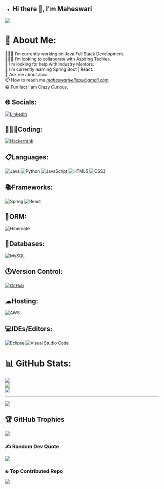 
- ## Hi there 👋, I'm Maheswari 
[![](https://visitcount.itsvg.in/api?id=Maheswari158&icon=10&color=1)](https://visitcount.itsvg.in)

# 💫 About Me:
👨🏻‍💻 I’m currently working on Java Full Stack Development.<br>🧑‍🤝‍🧑 I’m looking to collaborate with Aspiring Techies.<br>🤝 I’m looking for help with Industry Mentors.<br>🌱 I’m currently learning Spring Boot | React.<br>💭 Ask me about Java.<br> 📫 How to reach me *maheswariyellapu@gmail.com*
<br>😁 Fun fact I am Crazy Curious.


## 🌐 Socials:
[![LinkedIn](https://img.shields.io/badge/linkedin-%230077B5.svg?style=for-the-badge&logo=linkedin&logoColor=white)](www.linkedin.com/in/maheswariy158) 

## 👨🏻‍💻Coding:
[![Hackerrank](https://img.shields.io/badge/-Hackerrank-2EC866?style=for-the-badge&logo=HackerRank&logoColor=white)](https://www.hackerrank.com/profile/maheswariyellapu)

## 📋Languages:
![Java](https://img.shields.io/badge/java-%23ED8B00.svg?style=for-the-badge&logo=openjdk&logoColor=white)
![Python](https://img.shields.io/badge/python-3670A0?style=for-the-badge&logo=python&logoColor=ffdd54)
![JavaScript](https://img.shields.io/badge/javascript-%23323330.svg?style=for-the-badge&logo=javascript&logoColor=%23F7DF1E)
![HTML5](https://img.shields.io/badge/html5-%23E34F26.svg?style=for-the-badge&logo=html5&logoColor=white)
![CSS3](https://img.shields.io/badge/css3-%231572B6.svg?style=for-the-badge&logo=css3&logoColor=white)

## 📚Frameworks:
![Spring](https://img.shields.io/badge/spring-%236DB33F.svg?style=for-the-badge&logo=spring&logoColor=white) ![React](https://img.shields.io/badge/react-%2320232a.svg?style=for-the-badge&logo=react&logoColor=%2361DAFB)

## 🎋ORM:
![Hibernate](https://img.shields.io/badge/Hibernate-59666C?style=for-the-badge&logo=Hibernate&logoColor=white)

## 💾Databases:
![MySQL](https://img.shields.io/badge/mysql-4479A1.svg?style=for-the-badge&logo=mysql&logoColor=white)

## 🕓Version Control:
[![GitHub](https://img.shields.io/badge/github-%23121011.svg?style=for-the-badge&logo=github&logoColor=white)](https://github.com/Maheswari158/Maheswari158/edit/main/README.md)


## ☁Hosting:
![AWS](https://img.shields.io/badge/AWS-%23FF9900.svg?style=for-the-badge&logo=amazon-aws&logoColor=white)

##  💻IDEs/Editors:
![Eclipse](https://img.shields.io/badge/Eclipse-FE7A16.svg?style=for-the-badge&logo=Eclipse&logoColor=white) ![Visual Studio Code](https://img.shields.io/badge/Visual%20Studio%20Code-0078d7.svg?style=for-the-badge&logo=visual-studio-code&logoColor=white)

# 📊 GitHub Stats:
![](https://github-readme-stats.vercel.app/api?username=Maheswari158&theme=dark&hide_border=false&include_all_commits=false&count_private=false)<br/>
![](https://github-readme-streak-stats.herokuapp.com/?user=Maheswari158&theme=dark&hide_border=false)<br/>
![](https://github-readme-stats.vercel.app/api/top-langs/?username=Maheswari158&theme=dark&hide_border=false&include_all_commits=false&count_private=false&layout=compact)

---
[![](https://visitcount.itsvg.in/api?id=Maheswari158&icon=0&color=0)](https://visitcount.itsvg.in)

<!-- Proudly created with GPRM ( https://gprm.itsvg.in ) -->


## 🏆 GitHub Trophies
![](https://github-profile-trophy.vercel.app/?username=Maheswari158&theme=radical&no-frame=false&no-bg=true&margin-w=4)

### ✍ Random Dev Quote
![](https://quotes-github-readme.vercel.app/api?type=horizontal&theme=tokyonight)

### 🔝 Top Contributed Repo
![](https://github-contributor-stats.vercel.app/api?username=Maheswari158&limit=5&theme=dark&combine_all_yearly_contributions=true)

<!---
Maheswari158/Maheswari158 is a ✨ special ✨ repository because its `README.md` (this file) appears on your GitHub profile.
You can click the Preview link to take a look at your changes.
--->
